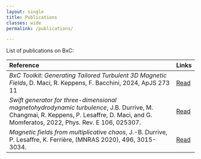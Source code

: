 ```yaml
---
layout: single
title: Publications
classes: wide
permalink: /publications/

---
```

List of publications on BxC:

| Reference | Links |
|:--------- |:----- |
| _BxC Toolkit: Generating Tailored Turbulent 3D Magnetic Fields_, D. Maci, R. Keppens, F. Bacchini, 2024, ApJS 273 11 | [Read](https://iopscience.iop.org/article/10.3847/1538-4365/ad4bdf) |
| _Swift generator for three-dimensional magnetohydrodynamic turbulence_, J.B. Durrive, M. Changmai, R. Keppens, P. Lesaffre, D. Maci, and G. Momferatos, 2022, Phys. Rev. E 106, 025307. | [Read](https://journals.aps.org/pre/abstract/10.1103/PhysRevE.106.025307)|
| _Magnetic fields from multiplicative chaos_, J.-B. Durrive, P. Lesaffre, K. Ferrière, (MNRAS 2020), 496, 3015-3034. | [Read](https://academic.oup.com/mnras/article/496/3/3015/5851756?login=false)|
